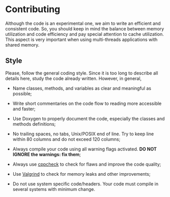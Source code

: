 Contributing
=======================

Although the code is an experimental one, we aim to write an efficient and
consistent code. So, you should keep in mind the balance between memory
utilization and code efficiency and pay special attention to cache utilization.
This aspect is very important when using multi-threads applications with shared
memory.

Style
-----------------------

Please, follow the general coding style. Since it is too long to describe all
details here, study the code already written. However, in general,

- Name classes, methods, and variables as clear and meaningful as possible;

- Write short commentaries on the code flow to reading more accessible and
  faster;

- Use Doxygen to properly document the code, especially the classes and methods
  definitions;

- No trailing spaces, no tabs, Unix/POSIX end of line. Try to keep line
  within 80 columns and do not exceed 120 columns;

- Always compile your code using all warning flags activated.
  **DO NOT IGNORE the warnings: fix them**;

- Always use [cppcheck](http://cppcheck.sourceforge.net) to check for flaws
  and improve the code quality;

- Use [Valgrind](http://valgrind.org) to check for memory leaks and other
  improvements;

- Do not use system specific code/headers. Your code must compile in several
  systems with minimum change.

